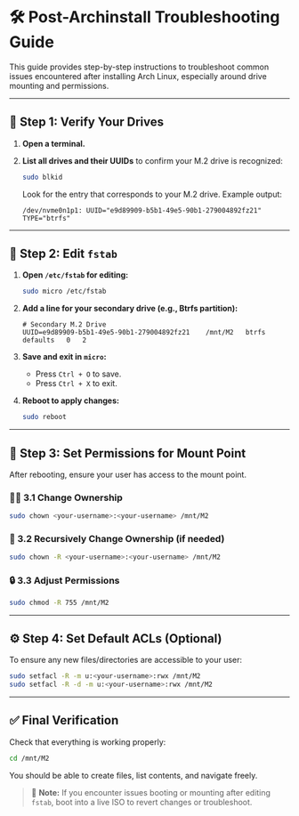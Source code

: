 # 🛠️ Post-Archinstall Troubleshooting Guide

This guide provides step-by-step instructions to troubleshoot common issues encountered after installing Arch Linux, especially around drive mounting and permissions.

---

## 🧭 Step 1: Verify Your Drives

1. **Open a terminal.**
2. **List all drives and their UUIDs** to confirm your M.2 drive is recognized:

   ```bash
   sudo blkid
   ```

   Look for the entry that corresponds to your M.2 drive.
   Example output:
   ```
   /dev/nvme0n1p1: UUID="e9d89909-b5b1-49e5-90b1-279004892fz21" TYPE="btrfs"
   ```

---

## 📝 Step 2: Edit `fstab`

1. **Open `/etc/fstab` for editing:**

   ```bash
   sudo micro /etc/fstab
   ```

2. **Add a line for your secondary drive (e.g., Btrfs partition):**

   ```plaintext
   # Secondary M.2 Drive
   UUID=e9d89909-b5b1-49e5-90b1-279004892fz21    /mnt/M2   btrfs   defaults   0   2
   ```

3. **Save and exit in `micro`:**

   - Press `Ctrl + O` to save.
   - Press `Ctrl + X` to exit.

4. **Reboot to apply changes:**

   ```bash
   sudo reboot
   ```

---

## 🔐 Step 3: Set Permissions for Mount Point

After rebooting, ensure your user has access to the mount point.

### 🧑‍💻 3.1 Change Ownership

```bash
sudo chown <your-username>:<your-username> /mnt/M2
```

### 🔁 3.2 Recursively Change Ownership (if needed)

```bash
sudo chown -R <your-username>:<your-username> /mnt/M2
```

### 🔒 3.3 Adjust Permissions

```bash
sudo chmod -R 755 /mnt/M2
```

---

## ⚙️ Step 4: Set Default ACLs (Optional)

To ensure any new files/directories are accessible to your user:

```bash
sudo setfacl -R -m u:<your-username>:rwx /mnt/M2
sudo setfacl -R -d -m u:<your-username>:rwx /mnt/M2
```

---

## ✅ Final Verification

Check that everything is working properly:

```bash
cd /mnt/M2
```

You should be able to create files, list contents, and navigate freely.

> 📝 **Note:** If you encounter issues booting or mounting after editing `fstab`, boot into a live ISO to revert changes or troubleshoot.
